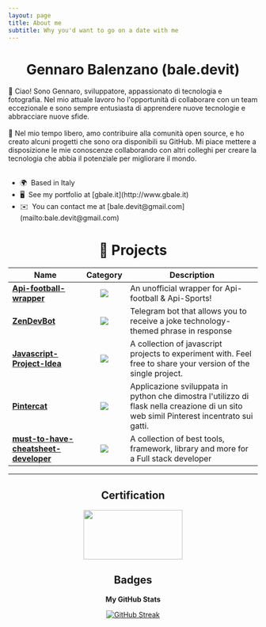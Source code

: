```yaml
---
layout: page
title: About me
subtitle: Why you'd want to go on a date with me
---
```


<div align="center">

# Gennaro Balenzano (bale.devit)
</div>
👋 Ciao! Sono Gennaro, sviluppatore, appassionato di tecnologia e fotografia. Nel mio attuale lavoro ho l'opportunità di collaborare con un team eccezionale e sono sempre entusiasta di apprendere nuove tecnologie e abbracciare nuove sfide.
</br>
</br>
🌟 Nel mio tempo libero, amo contribuire alla comunità open source, e ho creato alcuni progetti che sono ora disponibili su GitHub. Mi piace mettere a disposizione le mie conoscenze collaborando con altri colleghi per creare la tecnologia che abbia il potenziale per migliorare il mondo. 
</br>
</br>
<ul>
  <li>🌍  Based in Italy</li>
  <li>🖥️  See my portfolio at [gbale.it](http://www.gbale.it)</li>
  <li>✉️  You can contact me at [bale.devit@gmail.com](mailto:bale.devit@gmail.com)</li>
</ul>

 
<div align="center">

# 🚀 **Projects**


| Name | Category | Description 
| --- | :---: | --- |
| <a href="https://github.com/baleDevIt/api-football-wrapper"><b>Api-football-wrapper</b></a> | [![](https://img.shields.io/badge/%F0%9F%92%BB-%20Java-informational?style=flat&logoColor=white&color=FFB966)]() | An unofficial wrapper for Api-football & Api-Sports! |
| <a href="https://github.com/baleDevIt/ZenDevBot"><b>ZenDevBot</b></a> | [![](https://img.shields.io/badge/%F0%9F%92%BB-%20Python-informational?style=flat&logoColor=white&color=555955)]() | Telegram bot that allows you to receive a joke technology-themed phrase in response |
| <a href="https://github.com/baleDevIt/Javascript-Project-Idea"><b>Javascript-Project-Idea</b></a> | [![](https://img.shields.io/badge/💻-%20StudyProject-informational?style=flat&logoColor=white&color=3498db)]() |  A collection of javascript projects to experiment with. Feel free to share your version of the single project. | 
| <a href="https://github.com/baleDevIt/Pintercat"><b>Pintercat</b></a> | [![](https://img.shields.io/badge/💻-%20StudyProject-informational?style=flat&logoColor=white&color=3498db)]() |  Applicazione sviluppata in python che dimostra l'utilizzo di flask nella creazione di un sito web simil Pinterest incentrato sui gatti. |
| <a href="https://github.com/baleDevIt/must-to-have-cheatsheet-developer"><b>must-to-have-cheatsheet-developer </b></a> | [![](https://img.shields.io/badge/cheatsheet-informational?style=flat&logoColor=white&color=3659)]() |  A collection of best tools, framework, library and more for a Full stack developer |

<hr>

## Certification
<a href="https://catalog-education.oracle.com/pls/certview/sharebadge?id=8965166CC110C17506DE42EC809A4A9523593E70D5AD540694E1131EC354FF94" target="_blank" rel="noreferrer"><img src="https://brm-workforce.oracle.com/pdf/certview/images/OCAJSE8.png" width="200" height="100" /></a>



## Badges

<b>My GitHub Stats</b>
 
[![GitHub Streak](https://streak-stats.demolab.com?user=baleDevIt&hide_border=true&border_radius=4.6)](https://git.io/streak-stats)


</div>


